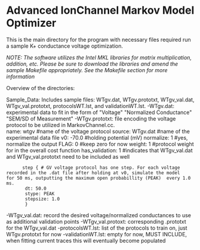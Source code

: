 # Advanced IonChannel Markov Model Optimizer


This is the main directory for the program with necessary files required run a sample K+ conductance voltage optimization. 

*NOTE: The software utilizes the Intel MKL libraries for matrix multiplication, addition, etc. Please be sure to download the libraries and amend the sample Makefile appropriately. See the Makefile section for more information*

Overview of the directories:

Sample_Data: Includes sample files: WTgv.dat, WTgv.prototxt, WTgv_val.dat, WTgv_val.prototxt, protocolsWT.lst, and validationWT.lst. 
  -WTgv.dat: experimental data to fit in the form of "Voltage" "Normalized Conductance" "SEM/SD of Measurement"
  -WTgv.prototxt:  file encoding the voltage protocol to be utilized in MarkovChannel.cc.  
          name: wtgv #name of the voltage protocol
          source: WTgv.dat #name of the experimental data file
          v0: -70.0 #holding potential (mV)
          normalize: 1 #yes, normalize the output
          FLAG: 0 #keep zero for now
          weight: 1 #protocol weight for in the overall cost function
          has_validation: 1 #indicates that WTgv_val.dat and WTgv_val.prototxt need to be included as well

          step { # GV voltage protocol has one step. For each voltage recorded in the .dat file after holding at v0, simulate the model                   for 50 ms, outputting the maximum open probabillity (PEAK)  every 1.0 ms.
           dt: 50.0 
           stype: PEAK
           stepsize: 1.0
           }
   -WTgv_val.dat: record the desired voltage/normalized conductances to use as additional validation points
   -WTgv_val.protoxt: corresponding .prototxt for the WTgv_val.dat
   -protocolsWT.lst: list of the protocols to train on, just WTgv.prototxt for now
   -validationWT.lst: empty for now, MUST INCLUDE, when fitting current traces this will eventually become populated
